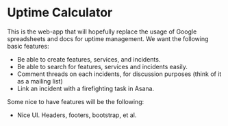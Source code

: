 # Uptime Calculator

This is the web-app that will hopefully replace the usage of Google
spreadsheets and docs for uptime management. We want the following basic 
features:

* Be able to create features, services, and incidents.
* Be able to search for features, services and incidents easily.
* Comment threads on each incidents, for discussion purposes (think of it as a mailing list)
* Link an incident with a firefighting task in Asana.

Some nice to have features will be the following:

* Nice UI. Headers, footers, bootstrap, et al.
